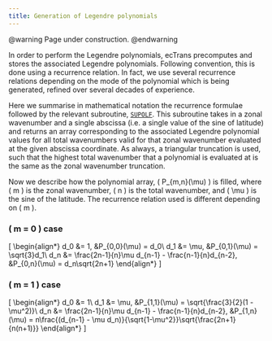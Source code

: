 ```yaml
---
title: Generation of Legendre polynomials
---
```


@warning
Page under construction.
@endwarning

In order to perform the Legendre polynomials, ecTrans precomputes and stores the associated Legendre
polynomials. Following convention, this is done using a recurrence relation. In fact, we use several
recurrence relations depending on the mode of the polynomial which is being generated, refined over
several decades of experience.

Here we summarise in mathematical notation the recurrence formulae followed by the relevant
subroutine, [`SUPOLF`](https://sites.ecmwf.int/docs/ectrans/sourcefile/supolf_mod.f90.html). This
subroutine takes in a zonal wavenumber and a single abscissa (i.e. a single value of the sine of
latitude) and returns an array corresponding to the associated Legendre polynomial values for all
total wavenumbers valid for that zonal wavenumber evaluated at the given abscissa coordinate. As
always, a triangular truncation is used, such that the highest total wavenumber that a polynomial is
evaluated at is the same as the zonal wavenumber truncation.

Now we describe how the polynomial array, \( P_{m,n}(\mu) \) is filled, where \( m \) is the zonal
wavenumber, \( n \) is the total wavenumber, and \( \mu \) is the sine of the latitude. The
recurrence relation used is different depending on \( m \).

### \( m = 0 \) case

\[
\begin{align*}
d_0 &= 1, &P_{0,0}(\mu) = d_0\\
d_1 &= \mu, &P_{0,1}(\mu) = \sqrt{3}d_1\\
d_n &= \frac{2n-1}{n}\mu d_{n-1} - \frac{n-1}{n}d_{n-2}, &P_{0,n}(\mu) = d_n\sqrt{2n+1}
\end{align*}
\]

### \( m = 1 \) case

\[
\begin{align*}
d_0 &= 1\\
d_1 &= \mu, &P_{1,1}(\mu) = \sqrt{\frac{3}{2}(1 - \mu^2)}\\
d_n &= \frac{2n-1}{n}\mu d_{n-1} - \frac{n-1}{n}d_{n-2}, &P_{1,n}(\mu) = n\frac{(d_{n-1} - \mu d_n)}{\sqrt{1-\mu^2}}\sqrt{\frac{2n+1}{n(n+1)}}
\end{align*}
\]